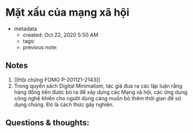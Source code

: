 # Mặt xấu của mạng xã hội

- metadata
	- created: Oct 22, 2020 5:50 AM
	- tags:
	- previous note: 

## Notes
1. [[Hội chứng FOMO P-201121-2143]] 
2. Trong quyển sách Digital Minimalism, tác giả đưa ra các lập luận rằng hàng đống tiền được bỏ ra để xây dựng các Mạng xã hội, các ứng dụng công nghệ khiến cho người dùng càng muốn bỏ thêm thời gian để sử dụng chúng. Đó là cách thức gây nghiện.

## Questions & thoughts:



